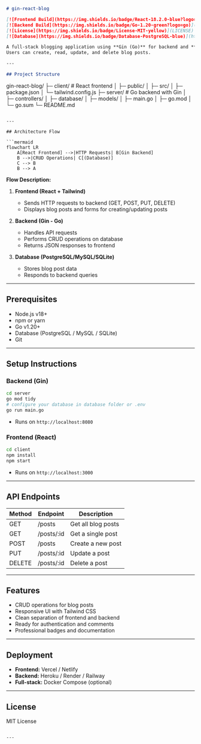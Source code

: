 ```markdown
# gin-react-blog

[![Frontend Build](https://img.shields.io/badge/React-18.2.0-blue?logo=react)](https://reactjs.org/)  
[![Backend Build](https://img.shields.io/badge/Go-1.20-green?logo=go)](https://golang.org/)  
[![License](https://img.shields.io/badge/License-MIT-yellow)](LICENSE)  
[![Database](https://img.shields.io/badge/Database-PostgreSQL-blue)](https://www.postgresql.org/)

A full-stack blogging application using **Gin (Go)** for backend and **React** for frontend with **Tailwind CSS**.  
Users can create, read, update, and delete blog posts.

---

## Project Structure

```

gin-react-blog/
├─ client/           # React frontend
│  ├─ public/
│  ├─ src/
│  ├─ package.json
│  └─ tailwind.config.js
├─ server/           # Go backend with Gin
│  ├─ controllers/
│  ├─ database/
│  ├─ models/
│  ├─ main.go
│  ├─ go.mod
│  └─ go.sum
└─ README.md

````

---

## Architecture Flow

```mermaid
flowchart LR
    A[React Frontend] -->|HTTP Requests| B[Gin Backend]
    B -->|CRUD Operations| C[(Database)]
    C --> B
    B --> A
````

**Flow Description:**

1. **Frontend (React + Tailwind)**

   * Sends HTTP requests to backend (GET, POST, PUT, DELETE)
   * Displays blog posts and forms for creating/updating posts

2. **Backend (Gin - Go)**

   * Handles API requests
   * Performs CRUD operations on database
   * Returns JSON responses to frontend

3. **Database (PostgreSQL/MySQL/SQLite)**

   * Stores blog post data
   * Responds to backend queries

---

## Prerequisites

* Node.js v18+
* npm or yarn
* Go v1.20+
* Database (PostgreSQL / MySQL / SQLite)
* Git

---

## Setup Instructions

### Backend (Gin)

```bash
cd server
go mod tidy
# configure your database in database folder or .env
go run main.go
```

* Runs on `http://localhost:8080`

### Frontend (React)

```bash
cd client
npm install
npm start
```

* Runs on `http://localhost:3000`

---

## API Endpoints

| Method | Endpoint    | Description        |
| ------ | ----------- | ------------------ |
| GET    | /posts      | Get all blog posts |
| GET    | /posts/\:id | Get a single post  |
| POST   | /posts      | Create a new post  |
| PUT    | /posts/\:id | Update a post      |
| DELETE | /posts/\:id | Delete a post      |

---

## Features

* CRUD operations for blog posts
* Responsive UI with Tailwind CSS
* Clean separation of frontend and backend
* Ready for authentication and comments
* Professional badges and documentation

---

## Deployment

* **Frontend:** Vercel / Netlify
* **Backend:** Heroku / Render / Railway
* **Full-stack:** Docker Compose (optional)

---

## License

MIT License

```

---
